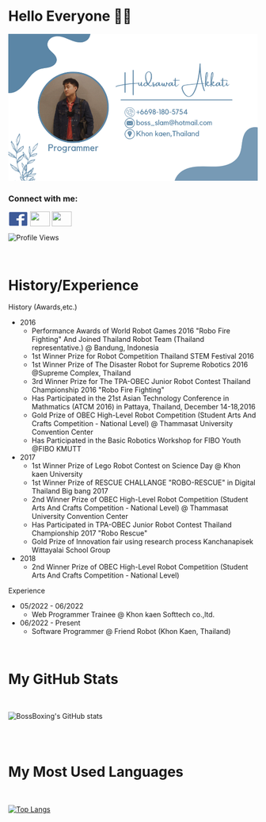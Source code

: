 <h1> Hello Everyone 👋🏻</h1>

<img src=".\img\profile_cover.png" alt="BossBoxing">

<h3 align="left">Connect with me:</h3>
<p align="left">
<a href="https://web.facebook.com/BigBossRomantic" target="blank"><img align="center" src="https://raw.githubusercontent.com/devicons/devicon/master/icons/facebook/facebook-plain.svg" alt="facebook" height="30" width="40" /></a>
<a href="https://www.linkedin.com/in/hudsawat-akkati-bb7759234/" target="blank"><img align="center" src="https://cdn.jsdelivr.net/npm/simple-icons@3.0.1/icons/linkedin.svg" alt="" height="30" width="40" /></a>
<a href="https://www.instagram.com/bossboxing_/" target="blank"><img align="center" src="https://cdn.jsdelivr.net/npm/simple-icons@3.0.1/icons/instagram.svg" alt="" height="30" width="40" /></a>
<!-- <a href="your link" target="blank"><img align="center" src="https://cdn.jsdelivr.net/npm/simple-icons@3.0.1/icons/youtube.svg" alt="" height="30" width="40" /></a> -->

![Profile Views](https://komarev.com/ghpvc/?username=BossBoxing&label=Visits)

<br>

<h1>History/Experience </h1>

History (Awards,etc.)
- 2016
  - Performance Awards of World Robot Games 2016 "Robo Fire Fighting" And Joined Thailand Robot Team (Thailand representative.)
  @ Bandung, Indonesia
  - 1st Winner Prize for Robot Competition Thailand STEM Festival 2016
  - 1st Winner Prize of The Disaster Robot for Supreme Robotics 2016 @Supreme Complex, Thailand
  - 3rd Winner Prize for The TPA-OBEC Junior Robot Contest Thailand Championship 2016 "Robo Fire Fighting"
  - Has Participated in the 21st Asian Technology Conference in Mathmatics (ATCM 2016) in Pattaya, Thailand, December 14-18,2016
  - Gold Prize of OBEC High-Level Robot Competition (Student Arts And Crafts Competition - National Level) @ Thammasat University Convention Center
  - Has Participated in the Basic Robotics Workshop for FIBO Youth @FIBO KMUTT
- 2017
    - 1st Winner Prize of Lego Robot Contest on Science Day @ Khon kaen University
    - 1st Winner Prize of RESCUE CHALLANGE "ROBO-RESCUE" in Digital Thailand Big bang 2017
    - 2nd Winner Prize of OBEC High-Level Robot Competition (Student Arts And Crafts Competition - National Level) @ Thammasat University Convention Center
    - Has Participated in TPA-OBEC Junior Robot Contest Thailand Championship 2017 "Robo Rescue"
    - Gold Prize of Innovation fair using research process Kanchanapisek Wittayalai School Group
- 2018
    - 2nd Winner Prize of OBEC High-Level Robot Competition (Student Arts And Crafts Competition - National Level) 

Experience
- 05/2022 - 06/2022
  - Web Programmer Trainee @ Khon kaen Softtech co.,ltd.
- 06/2022 - Present
  - Software Programmer @ Friend Robot (Khon Kaen, Thailand)
<br>
<h1>My GitHub Stats </h1>
<br>

![BossBoxing's GitHub stats](https://github-readme-stats.vercel.app/api?username=BossBoxing&show_icons=true&theme=dark&rank_icon=github)

</p>

<br>
<br>

<h1>My Most Used Languages </h1>
<br>

[![Top Langs](https://github-readme-stats.vercel.app/api/top-langs/?username=bossboxing&hide_progress=true)](https://github.com/anuraghazra/github-readme-stats)